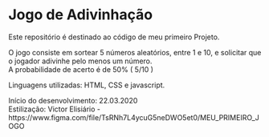 # Jogo de Adivinhação
<p>Este repositório é destinado ao código de meu primeiro Projeto.</p>

<p>O jogo consiste em sortear 5 números aleatórios, entre 1 e 10, e solicitar que o jogador adivinhe pelo menos um número.
<br>A probabilidade de acerto é de 50% ( 5/10 )</p>

<p>Linguagens utilizadas: HTML, CSS e javascript. </p>

<p>Início do desenvolvimento: 22.03.2020
<br>Estilização: Victor Elisiário - https://www.figma.com/file/TsRNh7L4ycuG5neDWO5et0/MEU_PRIMEIRO_JOGO</p>
